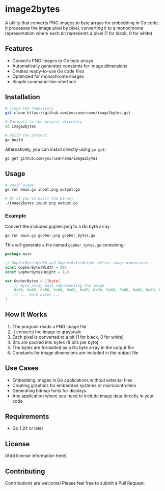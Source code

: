 # image2bytes

A utility that converts PNG images to byte arrays for embedding in Go code. It processes the image pixel by pixel, converting it to a monochrome representation where each bit represents a pixel (1 for black, 0 for white).

## Features

- Converts PNG images to Go byte arrays
- Automatically generates constants for image dimensions
- Creates ready-to-use Go code files
- Optimized for monochrome images
- Simple command-line interface

## Installation

```bash
# Clone the repository
git clone https://github.com/yourusername/image2bytes.git

# Navigate to the project directory
cd image2bytes

# Build the project
go build
```

Alternatively, you can install directly using `go get`:

```bash
go get github.com/yourusername/image2bytes
```

## Usage

```bash
# Basic usage
go run main.go input.png output.go

# Or if you've built the binary
./image2bytes input.png output.go
```

### Example

Convert the included gopher.png to a Go byte array:

```bash
go run main.go gopher.png gopher_bytes.go
```

This will generate a file named `gopher_bytes.go` containing:

```go
package main

// GopherBytesWidth and GopherBytesHeight define image dimensions
const GopherBytesWidth = 296
const GopherBytesHeight = 128

var GopherBytes = []byte{
    // Byte array data representing the image
    0x00, 0x00, 0x00, 0x00, 0x00, 0x00, 0x00, 0x00, 0x00, 0x00, 0x00, 0x00,
    // ... more bytes ...
}
```

## How It Works

1. The program reads a PNG image file
2. It converts the image to grayscale
3. Each pixel is converted to a bit (1 for black, 0 for white)
4. Bits are packed into bytes (8 bits per byte)
5. The bytes are formatted as a Go byte array in the output file
6. Constants for image dimensions are included in the output file

## Use Cases

- Embedding images in Go applications without external files
- Creating graphics for embedded systems or microcontrollers
- Generating bitmap fonts for displays
- Any application where you need to include image data directly in your code

## Requirements

- Go 1.24 or later

## License

[Add license information here]

## Contributing

Contributions are welcome! Please feel free to submit a Pull Request.